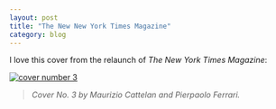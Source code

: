 ```yaml
---
layout: post
title: "The New New York Times Magazine"
category: blog
---
```


I love this cover from the relaunch of *The New York Times Magazine*:

[![cover number 3](http://www.slate.com/content/dam/slate/blogs/the_eye/2015/02/19/150219_EYE_NewYorkTimesMagazineRedesignCovers3.jpg.CROP.original-original.jpg)](http://www.slate.com/blogs/the_eye/2015/02/19/new_york_times_magazine_redesign_includes_a_new_logo_fonts_and_social_media.html)

> <cite>Cover No. 3 by Maurizio Cattelan and Pierpaolo Ferrari.
